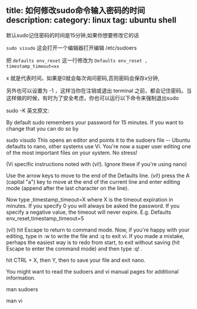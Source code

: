 title: 如何修改sudo命令输入密码的时间
description: 
category: linux
tag: ubuntu shell
-------------------
默认sudo记住密码的时间是15分钟,如果你想要修改它的话

`sudo visudo`
这会打开一个编辑器打开编辑 /etc/sudoers

把 `defaults env_reset` 这一行修改为
`Defaults env_reset , timestamp_timeout=xx`

x 就是代表时间，如果是0就会每次询问密码,否则密码会保存x分钟,

另外也可以设置为 -1 ，这样当你在注销或退出 terminal 之前，都会记住密码。当这样做的时候，有时为了安全考虑，你也可以运行以下命令来强制退出sudo

sudo -K
英文原文:

By default sudo remembers your password for 15 minutes. If you want to change that you can do so by

sudo visudo
This opens an editor and points it to the sudoers file -- Ubuntu defaults to nano, other systems use Vi. You're now a super user editing one of the most important files on your system. No stress!

(Vi specific instructions noted with (vi!). Ignore these if you're using nano)

Use the arrow keys to move to the end of the Defaults line. 
(vi!) press the A (capital "a") key to move at the end of the current line and enter editing mode (append after the last character on the line).

Now type
,timestamp_timeout=X
where X is the timeout expiration in minutes. If you specify 0 you will always be asked the password. If you specify a negative value, the timeout will never expire. E.g. Defaults env_reset,timestamp_timeout=5

(vi!) hit Escape to return to command mode. Now, if you're happy with your editing, type in :w <ENTER> to write the file and :q <ENTER> to exit vi. If you made a mistake, perhaps the easiest way is to redo from start, to exit without saving (hit Escape to enter the command mode) and then type :q! <ENTER>.

hit CTRL + X, then Y, then <ENTER> to save your file and exit nano.

You might want to read the sudoers and vi manual pages for additional information.

man sudoers

man vi